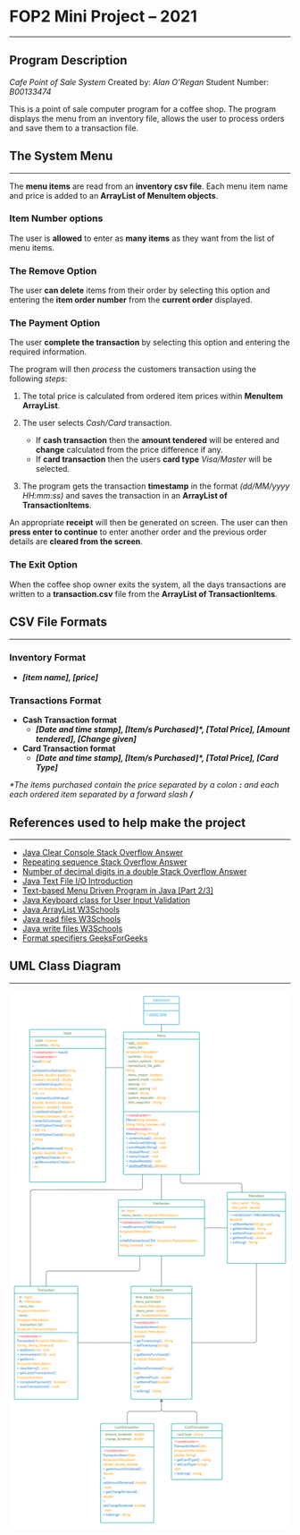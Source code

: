 # FOP2 Mini Project – 2021

***

## Program Description

*Cafe Point of Sale System*
Created by: *Alan O'Regan*
Student Number: *B00133474*

This is a point of sale computer program for a coffee shop.
The program displays the menu from an inventory file, allows the user to process orders and save them to a transaction file.

## The System Menu

***

The **menu items** are read from an **inventory csv file**.
Each menu item name and price is added to an **ArrayList of MenuItem objects**.

### Item Number options

The user is **allowed** to enter as **many items** as they want from the list of menu items.

### The Remove Option

The user **can delete** items from their order by selecting this option and entering the **item order number** from the **current order** displayed.

### The Payment Option

The user **complete the transaction** by selecting this option and entering the required information.

The program will then *process* the customers transaction using the following *steps*:

1. The total price is calculated from ordered item prices within **MenuItem ArrayList**.
2. The user selects *Cash/Card* transaction.
   - If **cash transaction** then the **amount tendered** will be entered and **change** calculated from the price difference if any.
   - If **card transaction** then the users **card type** *Visa/Master* will be selected.

3. The program gets the transaction **timestamp** in the format *(dd/MM/yyyy HH:mm:ss)* and saves the transaction in an **ArrayList of TransactionItems**.

An appropriate **receipt** will then be generated on screen.
The user can then **press enter to continue** to enter another order and the previous order details are **cleared from the screen**.

### The Exit Option

When the coffee shop owner exits the system, all the days transactions are written to a **transaction.csv** file from the **ArrayList of TransactionItems**.

## CSV File Formats

***

### Inventory Format

- ***[item name], [price]***

### Transactions Format

- **Cash Transaction format**
  - ***[Date and time stamp], [Item/s Purchased]\*, [Total Price], [Amount tendered], [Change given]***
- **Card Transaction format**
  - ***[Date and time stamp], [Item/s Purchased]\*, [Total Price], [Card Type]***

*\*The items purchased contain the price separated by a colon **:** and each each ordered item separated by a forward slash **/***

## References used to help make the project

***

- [Java Clear Console Stack Overflow Answer](https://stackoverflow.com/a/38365871)
- [Repeating sequence Stack Overflow Answer](https://stackoverflow.com/a/49656610)
- [Number of decimal digits in a double Stack Overflow Answer](https://stackoverflow.com/a/6264613)
- [Java Text File I/O Introduction](https://www.youtube.com/watch?v=yO_ctH4mEk4)
- [Text-based Menu Driven Program in Java [Part 2/3]](https://www.youtube.com/watch?v=lcWV7hLYByk)
- [Java Keyboard class for User Input Validation](https://www.youtube.com/watch?v=Vs2ZR7-LJO0)
- [Java ArrayList W3Schools](https://www.w3schools.com/java/java_arraylist.asp)
- [Java read files W3Schools](https://www.w3schools.com/java/java_files_read.asp)
- [Java write files W3Schools](https://www.w3schools.com/java/java_files_create.asp)
- [Format specifiers GeeksForGeeks](https://www.geeksforgeeks.org/format-specifiers-in-java/)

## UML Class Diagram

***

![Mini Project UML Class Diagram](Mini%20Project%20UML%20Class%20Diagram.png)
